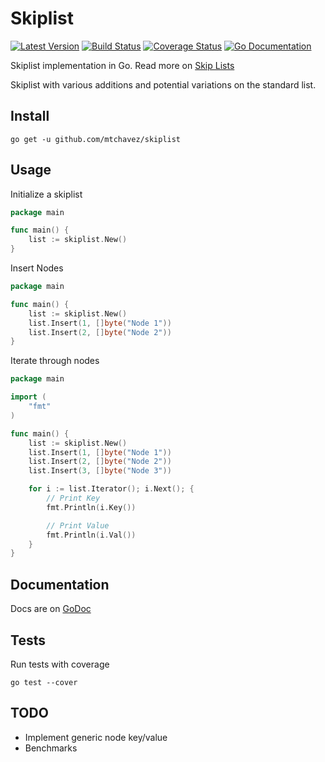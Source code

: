 # Skiplist

[![Latest Version](http://img.shields.io/github/release/mtchavez/skiplist.svg?style=flat-square)](https://github.com/mtchavez/skiplist/releases)
[![Build Status](https://drone.io/github.com/mtchavez/skiplist/status.png)](https://drone.io/github.com/mtchavez/skiplist/latest)
[![Coverage Status](https://coveralls.io/repos/mtchavez/skiplist/badge.png?branch=master)](https://coveralls.io/r/mtchavez/skiplist?branch=master)
[![Go Documentation](http://img.shields.io/badge/go-documentation-blue.svg?style=flat-square)](http://godoc.org/github.com/mtchavez/skiplist)

Skiplist implementation in Go. Read more on [Skip Lists](http://en.wikipedia.org/wiki/Skip_list)

Skiplist with various additions and potential variations on the standard list.

## Install

`go get -u github.com/mtchavez/skiplist`

## Usage

Initialize a skiplist

```go
package main

func main() {
    list := skiplist.New()
}
```

Insert Nodes

```go
package main

func main() {
    list := skiplist.New()
    list.Insert(1, []byte("Node 1"))
    list.Insert(2, []byte("Node 2"))
}
```

Iterate through nodes

```go
package main

import (
    "fmt"
)

func main() {
    list := skiplist.New()
    list.Insert(1, []byte("Node 1"))
    list.Insert(2, []byte("Node 2"))
    list.Insert(3, []byte("Node 3"))

    for i := list.Iterator(); i.Next(); {
        // Print Key
        fmt.Println(i.Key())

        // Print Value
        fmt.Println(i.Val())
    }
}
```

## Documentation

Docs are on [GoDoc](http://godoc.org/github.com/mtchavez/skiplist)

## Tests

Run tests with coverage

`go test --cover`

## TODO

* Implement generic node key/value
* Benchmarks
